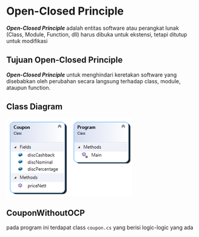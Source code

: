 # Open-Closed Principle
<b>_Open-Closed Principle_</b> adalah entitas software atau perangkat lunak (Class, Module, Function, dll) harus dibuka untuk ekstensi, tetapi ditutup untuk modifikasi
## Tujuan Open-Closed Principle
<b>_Open-Closed Principle_</b> untuk menghindari keretakan software yang disebabkan oleh perubahan secara langsung terhadap class, module, ataupun function.
## Class Diagram
![Class Diagram](https://github.com/hafit0/CouponWithoutOCP/blob/master/ClassDiagram1.png)
## CouponWithoutOCP
pada program ini terdapat class `coupon.cs` yang berisi logic-logic yang ada
